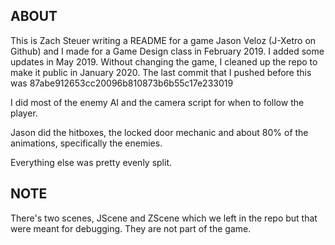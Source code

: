 ## ABOUT
This is Zach Steuer writing a README for a game Jason Veloz (J-Xetro on Github) and I made for a Game Design class in February 2019. I added some updates in May 2019. Without changing the game, I cleaned up the repo to make it public in January 2020. The last commit that I pushed before this was 87abe912653cc20096b810873b6b55c17e233019

I did most of the enemy AI and the camera script for when to follow the player.

Jason did the hitboxes, the locked door mechanic and about 80% of the animations, specifically the enemies.

Everything else was pretty evenly split.

## NOTE

There's two scenes, JScene and ZScene which we left in the repo but that were meant for debugging. They are not part of the game.
